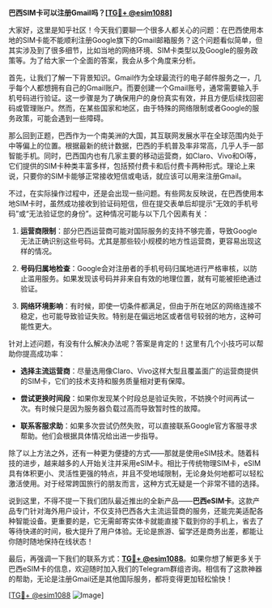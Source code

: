 **巴西SIM卡可以注册Gmail吗？[[TG💪+ @esim1088](https://t.me/s/esim1088)]**

大家好，这里是知乎社区！今天我们要聊一个很多人都关心的问题：在巴西使用本地的SIM卡能不能顺利注册Google旗下的Gmail邮箱服务？这个问题看似简单，但其实涉及到了很多细节，比如当地的网络环境、SIM卡类型以及Google的服务政策等。为了给大家一个全面的答案，我会从多个角度来分析。

首先，让我们了解一下背景知识。Gmail作为全球最流行的电子邮件服务之一，几乎每个人都想拥有自己的Gmail账户。而要创建一个Gmail账号，通常需要输入手机号码进行验证。这一步骤是为了确保用户的身份真实有效，并且方便后续找回密码或管理账户。然而，在某些国家和地区，由于特殊的网络限制或者Google的服务政策，可能会遇到一些障碍。

那么回到正题，巴西作为一个南美洲的大国，其互联网发展水平在全球范围内处于中等偏上的位置。根据最新的统计数据，巴西的手机普及率非常高，几乎人手一部智能手机。同时，巴西国内也有几家主要的移动运营商，如Claro、Vivo和Oi等，它们提供的SIM卡种类丰富多样，包括预付费卡和后付费卡两种形式。理论上来说，只要你的SIM卡能够正常接收短信或电话，就应该可以用来注册Gmail。

不过，在实际操作过程中，还是会出现一些问题。有些网友反映说，在巴西使用本地SIM卡时，虽然成功接收到验证码短信，但在提交表单后却提示“无效的手机号码”或“无法验证您的身份”。这种情况可能与以下几个因素有关：

1. **运营商限制**：部分巴西运营商可能对国际服务的支持不够完善，导致Google无法正确识别这些号码。尤其是那些较小规模的地方性运营商，更容易出现这样的情况。
   
2. **号码归属地检查**：Google会对注册者的手机号码归属地进行严格审核，以防止滥用服务。如果发现该号码并非来自有效的地理位置，就有可能被拒绝通过验证。

3. **网络环境影响**：有时候，即使一切条件都满足，但由于所在地区的网络连接不稳定，也可能导致验证失败。特别是在偏远地区或者信号较弱的地方，这种可能性更大。

针对上述问题，有没有什么解决办法呢？答案是肯定的！这里有几个小技巧可以帮助你提高成功率：

- **选择主流运营商**：尽量选用像Claro、Vivo这样大型且覆盖面广的运营商提供的SIM卡，它们的技术支持和服务质量相对更有保障。
  
- **尝试更换时间段**：如果你发现某个时段总是验证失败，不妨换个时间再试一次。有时候只是因为服务器负载过高而导致暂时性的故障。

- **联系客服求助**：如果多次尝试仍然失败，可以直接联系Google官方客服寻求帮助。他们会根据具体情况给出进一步指导。

除了以上方法之外，还有一种更为便捷的方式——那就是使用eSIM技术。随着科技的进步，越来越多的人开始关注并采用eSIM卡。相比于传统物理SIM卡，eSIM具有体积更小、灵活性更强的特点，并且不受地域限制，无论身处何地都可以轻松激活使用。对于经常跨国旅行的朋友而言，这种方式无疑是一个非常不错的选择。

说到这里，不得不提一下我们团队最近推出的全新产品——**巴西eSIM卡**。这款产品专门针对海外用户设计，不仅支持巴西各大主流运营商的服务，还能完美适配各种智能设备。更重要的是，它无需邮寄实体卡就能直接下载到你的手机上，省去了等待快递的时间，极大提升了用户体验。无论是旅游、留学还是商务出差，都能让你随时随地保持在线状态！

最后，再强调一下我们的联系方式：**[TG💪+ @esim1088](https://t.me/s/esim1088)**。如果你想了解更多关于巴西eSIM卡的信息，欢迎随时加入我们的Telegram群组咨询。相信有了这款神器的帮助，无论是注册Gmail还是其他国际服务，都将变得更加轻松愉快！

[[TG💪+ @esim1088](https://t.me/s/esim1088) ![Image](https://i.postimg.cc/4NQfJmqS/Snipaste-2025-05-13-00-14-12.png)]